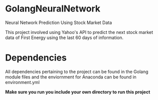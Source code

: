 # GolangNeuralNetwork
Neural Network Prediction Using Stock Market Data

This project involved using Yahoo's API to predict the next stock market data of First Energy using the last 60 days of information. 

# Dependencies 

All dependencies pertaining to the project can be found in the Golang module files and the enviornment for Anaconda can be found in
environment.yml

**Make sure you run you include your own directory to run this project**